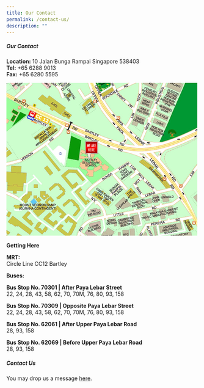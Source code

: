 ```yaml
---
title: Our Contact
permalink: /contact-us/
description: ""
---
```





##### Our Contact

**Location:** 10 Jalan Bunga Rampai Singapore 538403  
**Tel:** +65 6288 9013  
**Fax:** +65 6280 5595

![](/images/BartleyMap.jpg)

**Getting Here**  
  
**MRT:**  
Circle Line CC12 Bartley  
  
**Buses:**  
  
**Bus Stop No. 70301 | After Paya Lebar Street**  
22, 24, 28, 43, 58, 62, 70, 70M, 76, 80, 93, 158

**Bus Stop No. 70309 | Opposite Paya Lebar Street**  
22, 24, 28, 43, 58, 62, 70, 70M, 76, 80, 93, 158  
  
**Bus Stop No. 62061 | After Upper Paya Lebar Road**  
28, 93, 158  
  
**Bus Stop No. 62069 | Before Upper Paya Lebar Road**  
28, 93, 158

##### Contact Us

You may drop us a message [here](https://goo.gl/forms/h0Bm3Dd3HlE03BX12).